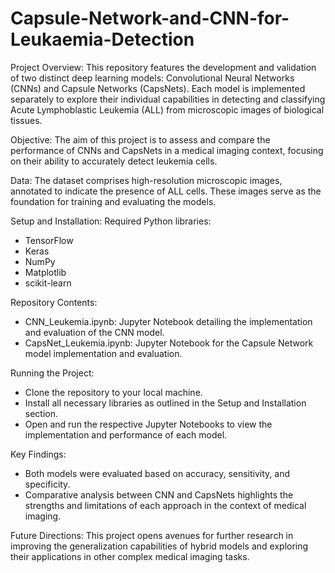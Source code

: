 # Capsule-Network-and-CNN-for-Leukaemia-Detection

Project Overview: 
This repository features the development and validation of two distinct deep learning models: Convolutional Neural Networks (CNNs) and Capsule Networks (CapsNets). Each model is implemented separately to explore their individual capabilities in detecting and classifying Acute Lymphoblastic Leukemia (ALL) from microscopic images of biological tissues.

Objective: 
The aim of this project is to assess and compare the performance of CNNs and CapsNets in a medical imaging context, focusing on their ability to accurately detect leukemia cells.

Data:
The dataset comprises high-resolution microscopic images, annotated to indicate the presence of ALL cells. These images serve as the foundation for training and evaluating the models.

Setup and Installation:
Required Python libraries:

- TensorFlow
- Keras
- NumPy
- Matplotlib
- scikit-learn

Repository Contents: 
- CNN_Leukemia.ipynb: Jupyter Notebook detailing the implementation and evaluation of the CNN model.
- CapsNet_Leukemia.ipynb: Jupyter Notebook for the Capsule Network model implementation and evaluation.

Running the Project:

- Clone the repository to your local machine.
- Install all necessary libraries as outlined in the Setup and Installation section.
- Open and run the respective Jupyter Notebooks to view the implementation and performance of each model.

Key Findings:
- Both models were evaluated based on accuracy, sensitivity, and specificity.
- Comparative analysis between CNN and CapsNets highlights the strengths and limitations of each approach in the context of medical imaging.

Future Directions:
This project opens avenues for further research in improving the generalization capabilities of hybrid models and exploring their applications in other complex medical imaging tasks.
